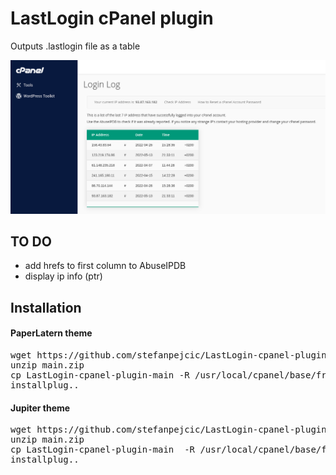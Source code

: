 # LastLogin cPanel plugin
Outputs .lastlogin file as a table

<img src="https://raw.githubusercontent.com/stefanpejcic/LastLogin-cpanel-plugin/main/assets/img/screenshoot.png"></img>

## TO DO

- add hrefs to first column to AbuseIPDB
- display ip info (ptr) 


## Installation

#### PaperLatern theme

<pre>
wget https://github.com/stefanpejcic/LastLogin-cpanel-plugin/archive/refs/heads/main.zip
unzip main.zip
cp LastLogin-cpanel-plugin-main -R /usr/local/cpanel/base/frontend/paper_lantern/lastlogin
installplug..
</pre>

</hr>

#### Jupiter theme

<pre>
wget https://github.com/stefanpejcic/LastLogin-cpanel-plugin/archive/refs/heads/main.zip
unzip main.zip
cp LastLogin-cpanel-plugin-main  -R /usr/local/cpanel/base/frontend/jupiter/lastlogin/
installplug..
</pre>


